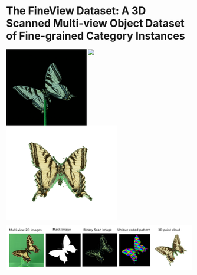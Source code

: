 # The FineView Dataset: A 3D Scanned Multi-view Object Dataset of Fine-grained Category Instances


<p float="left">
  <img align="top" src="./imgs/Stack-1.gif" width="218">
  <img src="./imgs/c2" width="450"/>
  <img align="top" src="./imgs/pc.gif" width="300"/>
</p>
<img src="./imgs/first.png" width="900"/>
